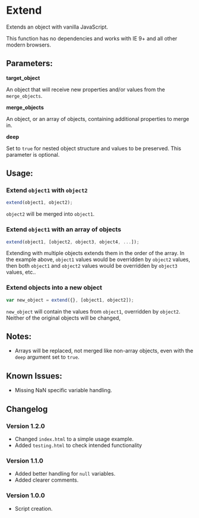 # Extend
Extends an object with vanilla JavaScript.

This function has no dependencies and works with IE 9+ and all other modern browsers.

## Parameters:

**target_object**

An object that will receive new properties and/or values from the `merge_objects`.

**merge_objects**

An object, or an array of objects, containing additional properties to merge in.

**deep**

Set to `true` for nested object structure and values to be preserved. This parameter is optional.

## Usage:

### Extend `object1` with `object2`
```js
extend(object1, object2);
```
`object2` will be merged into `object1`.

### Extend `object1` with an array of objects
```js
extend(object1, [object2, object3, object4, ...]);
```
Extending with multiple objects extends them in the order of the array.
In the example above, `object1` values would be overridden by `object2` values, then both `object1` and `object2` values would be overridden by `object3` values, etc..

### Extend objects into a new object
```js
var new_object = extend({}, [object1, object2]);
```
`new_object` will contain the values from `object1`, overridden by `object2`. Neither of the original objects will be changed,

## Notes:
* Arrays will be replaced, not merged like non-array objects, even with the `deep` argument set to `true`.

## Known Issues:
* Missing NaN specific variable handling.

## Changelog
### Version 1.2.0
* Changed `index.html` to a simple usage example.
* Added `testing.html` to check intended functionality

### Version 1.1.0
* Added better handling for `null` variables.
* Added clearer comments.

### Version 1.0.0
* Script creation.
